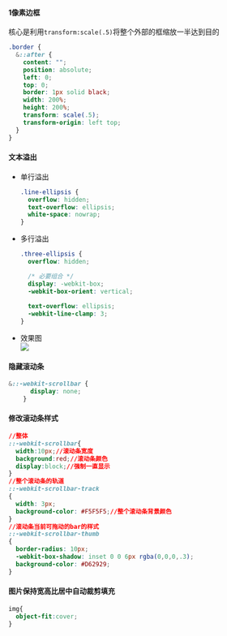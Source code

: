 

#### 1像素边框  
核心是利用`transform:scale(.5)`将整个外部的框缩放一半达到目的  

```scss
.border {
  &::after {
    content: "";
    position: absolute;
    left: 0;
    top: 0;
    border: 1px solid black;
    width: 200%;
    height: 200%;
    transform: scale(.5);
    transform-origin: left top;
  }
}
```

#### 文本溢出

* 单行溢出
  ```css
  .line-ellipsis {
    overflow: hidden;
    text-overflow: ellipsis;
    white-space: nowrap;
  }
  ```

* 多行溢出
  ```css
  .three-ellipsis {
    overflow: hidden;

    /* 必要组合 */
    display: -webkit-box;
    -webkit-box-orient: vertical;
    
    text-overflow: ellipsis;
    -webkit-line-clamp: 3;
  }
  ```
* 效果图  
  ![](http://img.vuedata.cn/ellipsis.jpg)


#### 隐藏滚动条

```css
&::-webkit-scrollbar {
      display: none;
    }
```

#### 修改滚动条样式  
```css
//整体
::-webkit-scrollbar{
  width:10px;//滚动条宽度
  background:red;//滚动条颜色
  display:block;//强制一直显示
}
//整个滚动条的轨道
::-webkit-scrollbar-track
{
  width: 3px;
  background-color: #F5F5F5;//整个滚动条背景颜色
}
//滚动条当前可拖动的bar的样式
::-webkit-scrollbar-thumb
{
  border-radius: 10px;
  -webkit-box-shadow: inset 0 0 6px rgba(0,0,0,.3);
  background-color: #D62929;
}
```

#### 图片保持宽高比居中自动裁剪填充

```css
img{
  object-fit:cover;
}
````